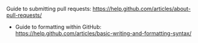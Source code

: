 Guide to submitting pull requests: https://help.github.com/articles/about-pull-requests/
- Guide to formatting within GitHub: https://help.github.com/articles/basic-writing-and-formatting-syntax/
